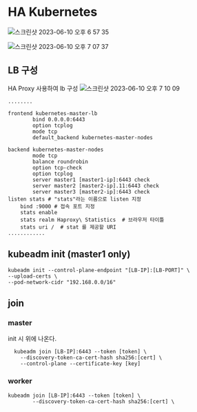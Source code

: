 # HA Kubernetes 

![스크린샷 2023-06-10 오후 6 57 35](https://github.com/beomsun1234/kubernetes/assets/68090443/a33a6150-da22-4848-a5ef-f8c6cd3fd257)

![스크린샷 2023-06-10 오후 7 07 37](https://github.com/beomsun1234/kubernetes/assets/68090443/72855df8-31cc-419f-8b96-8b53794a2216)

##  LB 구성
HA Proxy 사용하여 lb 구성
![스크린샷 2023-06-10 오후 7 10 09](https://github.com/beomsun1234/kubernetes/assets/68090443/01fd6dd4-c429-467f-b15f-121c91736ce2)


    ........
    
    frontend kubernetes-master-lb
            bind 0.0.0.0:6443
            option tcplog
            mode tcp
            default_backend kubernetes-master-nodes

    backend kubernetes-master-nodes
            mode tcp
            balance roundrobin
            option tcp-check
            option tcplog
            server master1 [master1-ip]:6443 check
            server master2 [master2-ip].11:6443 check
            server master3 [master2-ip]:6443 check
    listen stats # "stats"라는 이름으로 listen 지정
        bind :9000 # 접속 포트 지정
        stats enable
        stats realm Haproxy\ Statistics  # 브라우저 타이틀
        stats uri /  # stat 를 제공할 URI
    ............ 
    
## kubeadm init (master1 only)

    kubeadm init --control-plane-endpoint "[LB-IP]:[LB-PORT]" \
    --upload-certs \
    --pod-network-cidr "192.168.0.0/16"

## join

### master
init 시 위에 나온다.

      kubeadm join [LB-IP]:6443 --token [token] \
        --discovery-token-ca-cert-hash sha256:[cert] \
        --control-plane --certificate-key [key]
      
### worker

    kubeadm join [LB-IP]:6443 --token [token] \
            --discovery-token-ca-cert-hash sha256:[cert] \

